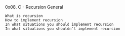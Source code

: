 0x08. C - Recursion
General

    What is recursion
    How to implement recursion
    In what situations you should implement recursion
    In what situations you shouldn’t implement recursion


